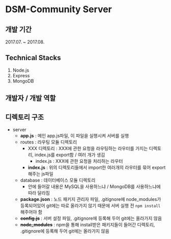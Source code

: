 # DSM-Community Server

## 개발 기간
2017.07. ~ 2017.08.  

## Technical Stacks
1. Node.js
2. Express
3. MongoDB

## 개발자 / 개발 역할



## 디렉토리 구조

- server
    - **app.js** : 메인 app.js파일, 이 파일을 실행시켜 서버를 실행
    - routes : 라우팅 모듈 디렉토리
        - XXX 디렉토리 : XXX에 관한 요청을 라우팅하는 라우터를 가지는 디렉토리, index.js를 export함 / 여러 개가 생김
            - index.js : XXX에 관한 요청을 처리하는 라우터
        - **index.js** : 위의 디렉토리들에서 import한 여러개의 라우터를 묶어 export해주는 js파일
    - database : 데이터베이스 모듈 디렉토리
        - 안에 들어갈 내용은 MySQL을 사용하느냐 / MongoDB를 사용하느냐에 따라 달라짐
    - **package.json** : 노드 패키지 관리자 파일, .gitignore에 node_modules가 등록되어있어 git에는 따로 올라가지 않기 때문에 서버 실행 전 ```npm install``` 해주어야 함
    - ~~**config.js**~~ : 서버 설정 파일, .gitignore에 등록해 두어 git에는 올라가지 않음
    - ~~**node_modules**~~ : npm을 통해 install받은 패키지들이 들어간 디렉토리, .gitignore에 등록해 두어 git에는 올라가지 않음

